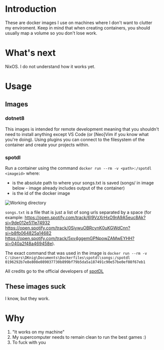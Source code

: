 # Introduction
These are docker images I use on machines where I don't want to clutter my enviroment. Keep in mind that when creating containers, you should usually map a volume so you don't lose work.

# What's next
NixOS. I do not understand how it works yet.

# Usage
## Images
### dotnet8
This images is intended for remote development meaning that you shouldn't need to install anything except VS Code (or [Neo]Vim if you know what you're doing). Using plugins you can connect to the filesystem of the container and create your projects within.

### spotdl
Run a container using the command `docker run --rm -v <path>:/spotdl <imageid>` where:
- <path> is the absolute path to where your songs.txt is saved (songs/ in image below - image already includes output of the container)
- <imageid> is the id of the docker image

![Working directory](https://github.com/Adrigorithm/docker-images/assets/12832161/eb68e41a-90de-47c7-be0a-224a0dda2dff)

`songs.txt` is a file that is just a list of song urls separated by a space (for example: https://open.spotify.com/track/6I9VzXrHxO9rA9A5euc8Ak?si=9de012e511e74932 https://open.spotify.com/track/0SiywuOBRcynK0uKGWdCnn?si=b8fb064825a14682 https://open.spotify.com/track/5xv4ggemGPNpowZAMwEYHH?si=040a2f48a469458e).

The exact command that was used in the image is `docker run --rm -v C:\Users\DKnig\Documents\Dockerfiles\spotdl\songs:/spotdl 0196292b7e8e808e089037730b899bf79b5da5a187491c90e57be0ef08f67eb1`

All credits go to the official developers of [spotDL](https://github.com/spotDL/spotify-downloader)

## These images suck
I know, but they work.

# Why
1. "It works on my machine"
2. My supercomputer needs to remain clean to run the best games :)
3. To fuck with you
